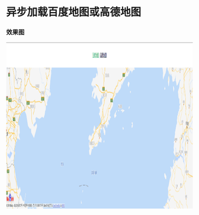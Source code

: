 # 异步加载百度地图或高德地图

### 效果图
<img width="100%" height="450" src="https://github.com/aries-dp/vue-maps/blob/master/md_images/%E7%99%BE%E5%BA%A6%E5%9C%B0%E5%9B%BE.png" alt="md logo">
